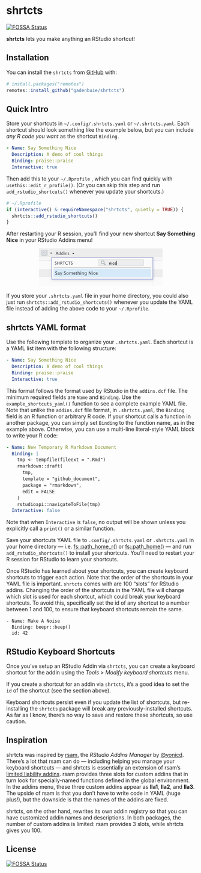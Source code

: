 <!-- README.md is generated from README.Rmd. Please edit that file -->

# shrtcts
[![FOSSA Status](https://app.fossa.com/api/projects/git%2Bgithub.com%2Fgadenbuie%2Fshrtcts.svg?type=shield)](https://app.fossa.com/projects/git%2Bgithub.com%2Fgadenbuie%2Fshrtcts?ref=badge_shield)


<!-- badges: start -->

<!-- badges: end -->

**shrtcts** lets you make anything an RStudio shortcut\!

## Installation

You can install the `shrtcts` from [GitHub](https://github.com/) with:

``` r
# install.packages("remotes")
remotes::install_github("gadenbuie/shrtcts")
```

## Quick Intro

Store your shortcuts in `~/.config/.shrtcts.yaml` or `~/.shrtcts.yaml`.
Each shortcut should look something like the example below, but you can
include *any R code you want* as the shortcut `Binding`.

``` yaml
- Name: Say Something Nice
  Description: A demo of cool things
  Binding: praise::praise
  Interactive: true
```

Then add this to your `~/.Rprofile` , which you can find quickly with
`usethis::edit_r_profile()`. (Or you can skip this step and run
`add_rstudio_shortcuts()` whenever you update your shortcuts.)

``` r
# ~/.Rprofile
if (interactive() & requireNamespace("shrtcts", quietly = TRUE)) {
  shrtcts::add_rstudio_shortcuts()
}
```

After restarting your R session, you’ll find your new shortcut **Say
Something Nice** in your RStudio Addins menu\!

<center>

<img src="man/figures/addin-nice.png" width="330px"/>

</center>

If you store your `.shrtcts.yaml` file in your home directory, you could
also just run `shrtcts::add_rstudio_shortcuts()` whenever you update the
YAML file instead of adding the above code to your `~/.Rprofile`.

## shrtcts YAML format

Use the following template to organize your `.shrtcts.yaml`. Each
shortcut is a YAML list item with the following structure:

``` yaml
- Name: Say Something Nice
  Description: A demo of cool things
  Binding: praise::praise
  Interactive: true
```

This format follows the format used by RStudio in the `addins.dcf` file.
The minimum required fields are `Name` and `Binding`. Use the
`example_shortcuts_yaml()` function to see a complete example YAML file.
Note that unlike the `addins.dcf` file format, in `.shrtcts.yaml`, the
`Binding` field is an R function or arbitrary R code. If your shortcut
calls a function in another package, you can simply set `Binding` to the
function name, as in the example above. Otherwise, you can use a
multi-line literal-style YAML block to write your R code:

``` yaml
- Name: New Temporary R Markdown Document
  Binding: |
    tmp <- tempfile(fileext = ".Rmd")
    rmarkdown::draft(
      tmp,
      template = "github_document",
      package = "rmarkdown",
      edit = FALSE
    )
    rstudioapi::navigateToFile(tmp)
  Interactive: false
```

Note that when `Interactive` is `false`, no output will be shown unless
you explicitly call a `print()` or a similar function.

Save your shortcuts YAML file to `.config/.shrtcts.yaml` or
`.shrtcts.yaml` in your home directory —
i.e. [fs::path\_home\_r()](https://fs.r-lib.org/reference/path_expand.html)
or [fs::path\_home()](https://fs.r-lib.org/reference/path_expand.html) —
and run `add_rstudio_shortcuts()` to install your shortcuts. You’ll need
to restart your R session for RStudio to learn your shortcuts.

Once RStudio has learned about your shortcuts, you can create keyboard
shortcuts to trigger each action. Note that the order of the shortcuts
in your YAML file is important. `shrtcts` comes with are 100 “slots” for
RStudio addins. Changing the order of the shortcuts in the YAML file
will change which slot is used for each shortcut, which could break your
keyboard shortcuts. To avoid this, specifically set the id of any
shortcut to a number between 1 and 100, to ensure that keyboard
shortcuts remain the same.

    - Name: Make A Noise
      Binding: beepr::beep()
      id: 42

## RStudio Keyboard Shortcuts

Once you’ve setup an RStudio Addin via `shrtcts`, you can create a
keyboard shortcut for the addin using the *Tools* \> *Modify keyboard
shortcuts* menu.

If you create a shortcut for an addin via `shrtcts`, it’s a good idea to
set the `id` of the shortcut (see the section above).

Keyboard shortcuts persist even if you update the list of shortcuts, but
re-installing the `shrtcts` package will break any previously-installed
shortcuts. As far as I know, there’s no way to save and restore these
shortcuts, so use caution.

## Inspiration

shrtcts was inspired by [rsam](https://github.com/yonicd/rsam), the
*RStudio Addins Manager* by [@yonicd](https://github.com/yonicd).
There’s a lot that rsam can do — including helping you manage your
keyboard shortcuts — and shrtcts is essentially an extension of rsam’s
[limited liability
addins](https://github.com/yonicd/rsam#limited-liability-addins). rsam
provides three slots for custom addins that in turn look for
specially-named functions defined in the global environment. In the
addins menu, these three custom addins appear as **lla1**, **lla2**, and
**lla3**. The upside of rsam is that you don’t have to write code in
YAML (huge plus\!), but the downside is that the names of the addins are
fixed.

shrtcts, on the other hand, rewrites its own addin registry so that you
can have customized addin names and descriptions. In both packages, the
number of custom addins is limited: rsam provides 3 slots, while shrtcts
gives you 100.


## License
[![FOSSA Status](https://app.fossa.com/api/projects/git%2Bgithub.com%2Fgadenbuie%2Fshrtcts.svg?type=large)](https://app.fossa.com/projects/git%2Bgithub.com%2Fgadenbuie%2Fshrtcts?ref=badge_large)